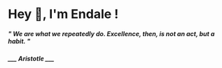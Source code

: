 <h1 title="head"> Hey 👋, I'm Endale !</h1>

**<h5><i>" We are what we repeatedly do. Excellence, then, is not an act, but a habit. "</i></h5>**

*<b>___ Aristotle ___</b>*
